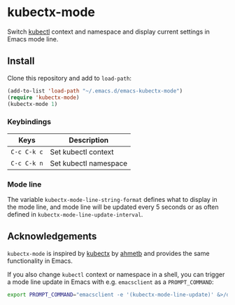 # kubectx-mode

Switch [kubectl](https://kubernetes.io/docs/reference/kubectl/overview/) context and namespace and display current settings in Emacs mode line.

## Install

Clone this repository and add to `load-path`:

```lisp
(add-to-list 'load-path "~/.emacs.d/emacs-kubectx-mode")
(require 'kubectx-mode)
(kubectx-mode 1)
```

### Keybindings

| Keys        | Description               |
| ---------   | ------------------------- |
| `C-c C-k c` | Set kubectl context       |
| `C-c C-k n` | Set kubectl namespace     |

### Mode line

The variable `kubectx-mode-line-string-format` defines what to display in the mode line,
and mode line will be updated every 5 seconds or as often defined in `kubectx-mode-line-update-interval`.

## Acknowledgements

`kubectx-mode` is inspired by [kubectx](https://github.com/ahmetb/kubectx/) by [ahmetb](https://github.com/ahmetb/) and provides the same functionality in Emacs.

If you also change `kubectl` context or namespace in a shell, you can trigger a mode line update in Emacs with e.g. `emacsclient` as a `PROMPT_COMMAND`:

```bash
export PROMPT_COMMAND="emacsclient -e '(kubectx-mode-line-update)' &>/dev/null"
```
